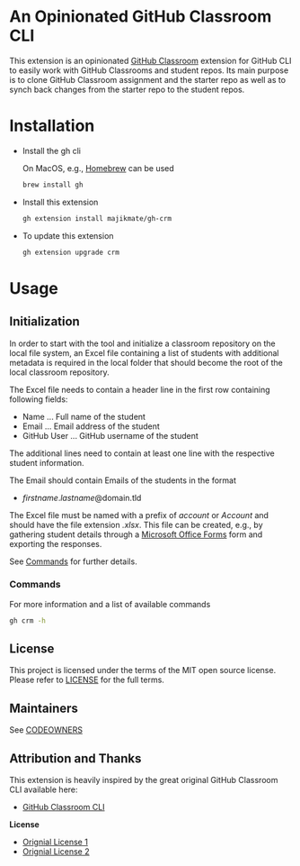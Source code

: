 # An Opinionated GitHub Classroom CLI

This extension is an opinionated [GitHub Classroom](https://classroom.github.com) extension for GitHub CLI to easily work with GitHub Classrooms and student repos. Its main purpose is to clone GitHub Classroom assignment and the starter repo as well as to synch back changes from the starter repo to the student repos.

# Installation
- Install the gh cli

  On MacOS, e.g., [Homebrew](https://brew.sh/) can be used

  ```bash
  brew install gh
  ```
- Install this extension
  ```bash
  gh extension install majikmate/gh-crm
  ```
- To update this extension
  ```bash
  gh extension upgrade crm
  ```

# Usage

## Initialization

In order to start with the tool and initialize a classroom repository on the local file system, an Excel file containing a list of students with additional metadata is required in the local folder that should become the root of the local classroom repository.

The Excel file needs to contain a header line in the first row containing following fields:
- Name         ... Full name of the student
- Email        ... Email address of the student
- GitHub User  ... GitHub username of the student

The additional lines need to contain at least one line with the respective student information.

The Email should contain Emails of the students in the format
- *firstname*.*lastname*@domain.tld

The Excel file must be named with a prefix of *account* or *Account* and should have the file extension *.xlsx*. This file can be created, e.g., by gathering student details through a [Microsoft Office Forms](http://forms.office.com/) form and exporting the responses.

See [Commands](#commands) for further details.

### Commands

For more information and a list of available commands

```bash
gh crm -h
```

## License

This project is licensed under the terms of the MIT open source license. Please refer to [LICENSE](./LICENSE) for the full terms.

## Maintainers

See [CODEOWNERS](./CODEOWNERS)

## Attribution and Thanks

This extension is heavily inspired by the great original GitHub Classroom CLI available here:

- [GitHub Classroom CLI](https://github.com/github/gh-classroom)

**License**
- [Orignial License 1](./LICENSE-1.txt)
- [Orignial License 2](./LICENSE-2.txt)